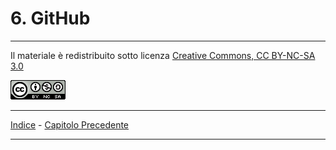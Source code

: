 # 6. GitHub 

---

Il materiale è redistribuito sotto licenza [Creative Commons, CC BY-NC-SA 3.0][licenza]

![Licenza CC BY-NC-SA 3.0](img/license.png "Licenza CC BY-NC-SA 3.0")

[licenza]: https://creativecommons.org/licenses/by-nc-sa/3.0/

---

[Indice][index] - [Capitolo Precedente][prev]

[index]: https://github.com/FraClem/GitTutorial/blob/master/Indice.md
[prev]: https://github.com/FraClem/GitTutorial/blob/master/5.%20Git%20distribuito.md

---
